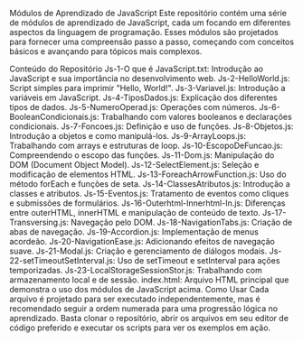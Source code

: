 Módulos de Aprendizado de JavaScript
Este repositório contém uma série de módulos de aprendizado de JavaScript, cada um focando em diferentes aspectos da linguagem de programação.
Esses módulos são projetados para fornecer uma compreensão passo a passo, começando com conceitos básicos e avançando para tópicos mais complexos.

Conteúdo do Repositório
Js-1-O que é JavaScript.txt: Introdução ao JavaScript e sua importância no desenvolvimento web.
Js-2-HelloWorld.js: Script simples para imprimir "Hello, World!".
Js-3-Variavel.js: Introdução a variáveis em JavaScript.
Js-4-TiposDados.js: Explicação dos diferentes tipos de dados.
Js-5-NumeroOperad.js: Operações com números.
Js-6-BooleanCondicionais.js: Trabalhando com valores booleanos e declarações condicionais.
Js-7-Foncoes.js: Definição e uso de funções.
Js-8-Objetos.js: Introdução a objetos e como manipulá-los.
Js-9-ArrayLoops.js: Trabalhando com arrays e estruturas de loop.
Js-10-EscopoDeFuncao.js: Compreendendo o escopo das funções.
Js-11-Dom.js: Manipulação do DOM (Document Object Model).
Js-12-SelectElement.js: Seleção e modificação de elementos HTML.
Js-13-ForeachArrowFunction.js: Uso do método forEach e funções de seta.
Js-14-ClassesAtributos.js: Introdução a classes e atributos.
Js-15-Eventos.js: Tratamento de eventos como cliques e submissões de formulários.
Js-16-Outerhtml-Innerhtml-In.js: Diferenças entre outerHTML, innerHTML e manipulação de conteúdo de texto.
Js-17-Transversing.js: Navegação pelo DOM.
Js-18-NavigationTabs.js: Criação de abas de navegação.
Js-19-Accordion.js: Implementação de menus acordeão.
Js-20-NavigationEase.js: Adicionando efeitos de navegação suave.
Js-21-Modal.js: Criação e gerenciamento de diálogos modais.
Js-22-setTimeoutSetInterval.js: Uso de setTimeout e setInterval para ações temporizadas.
Js-23-LocalStorageSessionStor.js: Trabalhando com armazenamento local e de sessão.
index.html: Arquivo HTML principal que demonstra o uso dos módulos de JavaScript acima.
Como Usar
Cada arquivo é projetado para ser executado independentemente, mas é recomendado seguir a ordem numerada para uma progressão lógica no aprendizado.
Basta clonar o repositório, abrir os arquivos em seu editor de código preferido e executar os scripts para ver os exemplos em ação.

